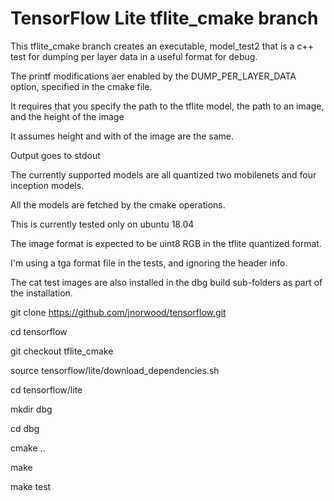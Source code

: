 # TensorFlow Lite tflite_cmake branch
This tflite_cmake branch creates an executable, model_test2 that is a c++ test for dumping per layer data in a useful format for debug.

The printf modifications aer enabled by the DUMP_PER_LAYER_DATA option, specified in the cmake file.

It requires that you specify the path to the tflite model, the path to an image, and the height of the image

It assumes height and with of the image are the same.

Output goes to stdout

The currently supported models are all quantized two mobilenets and four inception models.

All the models are fetched by the cmake operations.

This is currently tested only on ubuntu 18.04

The image format is expected to be uint8 RGB in the tflite quantized format.  

I'm using a tga format file in the tests, and ignoring the header info.

The cat test images are also installed in the dbg build sub-folders as part of the installation.

git clone https://github.com/jnorwood/tensorflow.git 

cd tensorflow

git checkout tflite_cmake

source tensorflow/lite/download_dependencies.sh

cd tensorflow/lite

mkdir dbg

cd dbg

cmake ..

make

make test
 



